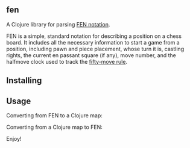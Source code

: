 ## fen

A Clojure library for parsing [FEN notation](https://en.wikipedia.org/wiki/Forsyth%E2%80%93Edwards_Notation).

FEN is a simple, standard notation for describing a position on a chess board. It includes all the necessary information to start a game from a position, including pawn and piece placement, whose turn it is, castling rights, the current en passant square (if any), move number, and the halfmove clock used to track the [fifty-move rule](https://en.wikipedia.org/wiki/Fifty-move_rule).

## Installing

## Usage

Converting from FEN to a Clojure map:

Converting from a Clojure map to FEN:

Enjoy!

